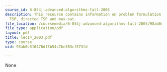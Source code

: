 ```yaml
---
course_id: 6-854j-advanced-algorithms-fall-2005
description: This resource contains information on problem formulation amd metric
  TSP, directed TSP and max-sat.
file_location: /coursemedia/6-854j-advanced-algorithms-fall-2005/98ab0c516476df5b54c7be303cf573fd_lec14_2003.pdf
file_type: application/pdf
layout: pdf
title: lec14_2003.pdf
type: course
uid: 98ab0c516476df5b54c7be303cf573fd

---
```

None
